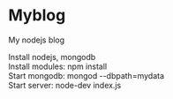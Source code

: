 # Myblog
My nodejs blog

Install nodejs, mongodb<br>
Install modules: npm install<br>
Start mongodb: mongod --dbpath=mydata<br>
Start server: node-dev index.js<br>
